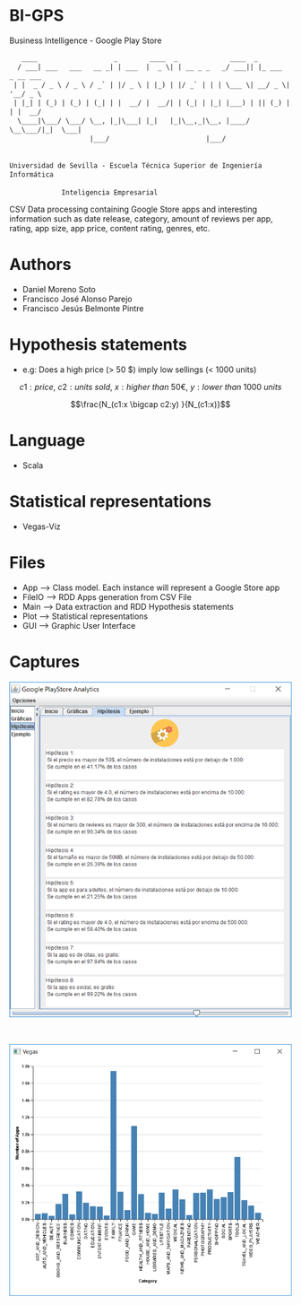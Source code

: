 # BI-GPS
Business Intelligence - Google Play Store


	   ____                   _        ____  _             ____  _                 
	  / ___| ___   ___   __ _| | ___  |  _ \| | __ _ _   _/ ___|| |_ ___  _ __ ___ 
	 | |  _ / _ \ / _ \ / _` | |/ _ \ | |_) | |/ _` | | | \___ \| __/ _ \| '__/ _ \
	 | |_| | (_) | (_) | (_| | |  __/ |  __/| | (_| | |_| |___) | || (_) | | |  __/
	  \____|\___/ \___/ \__, |_|\___| |_|   |_|\__,_|\__, |____/ \__\___/|_|  \___|
	                    |___/                        |___/                        
 

	Universidad de Sevilla - Escuela Técnica Superior de Ingeniería Informática

				 Inteligencia Empresarial


CSV Data processing containing Google Store apps and interesting information such as date release, category, amount of reviews per app, rating, app size, app price, content rating, genres, etc.

# Authors
 - Daniel Moreno Soto
 - Francisco José Alonso Parejo
 - Francisco Jesús Belmonte Pintre

# Hypothesis statements
 - e.g: Does a high price (> 50 $) imply low sellings (< 1000 units)

$$c1: price,\ c2: units\ sold,\ x: higher\ than\ 50€ ,\ y: lower\ than\ 1000\ units$$

$$\frac{N_(c1:x \bigcap  c2:y) }{N_(c1:x)}$$ 

# Language
 - Scala

# Statistical representations
 - Vegas-Viz

# Files
 - App --> Class model. Each instance will represent a Google Store app
 - FileIO --> RDD Apps generation from CSV File
 - Main --> Data extraction and RDD Hypothesis statements
 - Plot --> Statistical representations
 - GUI --> Graphic User Interface

# Captures
<p align="center">
  <img src="https://raw.githubusercontent.com/franloradr/BI-GPS/master/captures/G-Hipotesis.PNG">
</p><br>
<p align="center">
  <img src="https://raw.githubusercontent.com/franloradr/BI-GPS/master/captures/C-Grafica1.PNG">
</p><br>
